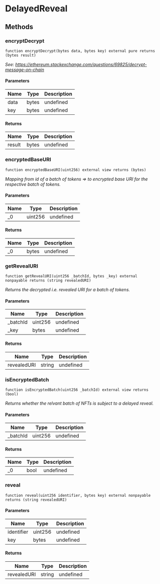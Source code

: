 # DelayedReveal









## Methods

### encryptDecrypt

```solidity
function encryptDecrypt(bytes data, bytes key) external pure returns (bytes result)
```



*See: https://ethereum.stackexchange.com/questions/69825/decrypt-message-on-chain*

#### Parameters

| Name | Type | Description |
|---|---|---|
| data | bytes | undefined
| key | bytes | undefined

#### Returns

| Name | Type | Description |
|---|---|---|
| result | bytes | undefined

### encryptedBaseURI

```solidity
function encryptedBaseURI(uint256) external view returns (bytes)
```



*Mapping from id of a batch of tokens =&gt; to encrypted base URI for the respective batch of tokens.*

#### Parameters

| Name | Type | Description |
|---|---|---|
| _0 | uint256 | undefined

#### Returns

| Name | Type | Description |
|---|---|---|
| _0 | bytes | undefined

### getRevealURI

```solidity
function getRevealURI(uint256 _batchId, bytes _key) external nonpayable returns (string revealedURI)
```



*Returns the decrypted i.e. revealed URI for a batch of tokens.*

#### Parameters

| Name | Type | Description |
|---|---|---|
| _batchId | uint256 | undefined
| _key | bytes | undefined

#### Returns

| Name | Type | Description |
|---|---|---|
| revealedURI | string | undefined

### isEncryptedBatch

```solidity
function isEncryptedBatch(uint256 _batchId) external view returns (bool)
```



*Returns whether the relvant batch of NFTs is subject to a delayed reveal.*

#### Parameters

| Name | Type | Description |
|---|---|---|
| _batchId | uint256 | undefined

#### Returns

| Name | Type | Description |
|---|---|---|
| _0 | bool | undefined

### reveal

```solidity
function reveal(uint256 identifier, bytes key) external nonpayable returns (string revealedURI)
```





#### Parameters

| Name | Type | Description |
|---|---|---|
| identifier | uint256 | undefined
| key | bytes | undefined

#### Returns

| Name | Type | Description |
|---|---|---|
| revealedURI | string | undefined




